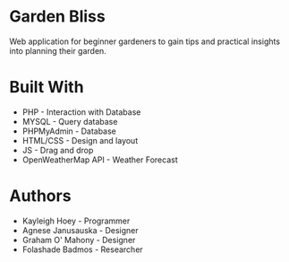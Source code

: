 # Garden Bliss   
Web application for beginner gardeners to gain tips and practical insights into planning their garden.

# Built With
- PHP - Interaction with Database
- MYSQL - Query database
- PHPMyAdmin - Database
- HTML/CSS - Design and layout
- JS - Drag and drop
- OpenWeatherMap API - Weather Forecast


# Authors
- Kayleigh Hoey - Programmer
- Agnese Janusauska - Designer
- Graham O' Mahony - Designer 
- Folashade Badmos - Researcher
